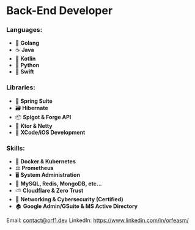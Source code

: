 # **Back-End Developer**

### Languages:
- 📗 **Golang**
- ☕ **Java**
- 📘 **Kotlin**
- 📙 **Python**
- 📕 **Swift**
### Libraries:
- 🍃 **Spring Suite**
- 🗃️ **Hibernate**
- 📦 **Spigot & Forge API**
- 📡 **Ktor & Netty**
- 📱 **XCode/iOS Development**
### Skills:
- 🐳 **Docker & Kubernetes**
- ⚖️ **Prometheus**
- 🖥️ **System Administration**
- 💾 **MySQL, Redis, MongoDB, etc...**
- ⛅ **Cloudflare & Zero Trust**
- 🚅 **Networking & Cybersecurity (Certified)**
- 🏠 **Google Admin/GSuite & MS Active Directory**

Email: contact@orf1.dev
LinkedIn: https://www.linkedin.com/in/orfeasm/

